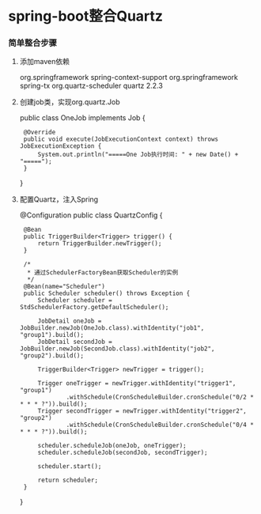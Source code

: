 # spring-boot整合Quartz

### 简单整合步骤
1. 添加maven依赖

	<dependency>
	    <groupId>org.springframework</groupId>
	    <artifactId>spring-context-support</artifactId>
	</dependency>
	<dependency>
	    <groupId>org.springframework</groupId>
	    <artifactId>spring-tx</artifactId>
	</dependency>
	<dependency>
		<groupId>org.quartz-scheduler</groupId>
		<artifactId>quartz</artifactId>
		<version>2.2.3</version>
	</dependency>

2. 创建job类，实现org.quartz.Job

	public class OneJob implements Job {
	
		@Override
		public void execute(JobExecutionContext context) throws JobExecutionException {
			System.out.println("=====One Job执行时间: " + new Date() + "=====");
		}
	
	}
3. 配置Quartz，注入Spring

	@Configuration
	public class QuartzConfig {
	
		@Bean
		public TriggerBuilder<Trigger> trigger() {
			return TriggerBuilder.newTrigger();
		}
	    
	    /*
	     * 通过SchedulerFactoryBean获取Scheduler的实例
	     */
	    @Bean(name="Scheduler")
	    public Scheduler scheduler() throws Exception {
	        Scheduler scheduler = StdSchedulerFactory.getDefaultScheduler();
	        
	        JobDetail oneJob = JobBuilder.newJob(OneJob.class).withIdentity("job1", "group1").build();
	        JobDetail secondJob = JobBuilder.newJob(SecondJob.class).withIdentity("job2", "group2").build();
	        
	        TriggerBuilder<Trigger> newTrigger = trigger();
	        
			Trigger oneTrigger = newTrigger.withIdentity("trigger1", "group1")
					.withSchedule(CronScheduleBuilder.cronSchedule("0/2 * * * * ?")).build();
			Trigger secondTrigger = newTrigger.withIdentity("trigger2", "group2")
					.withSchedule(CronScheduleBuilder.cronSchedule("0/4 * * * * ?")).build();
			
			scheduler.scheduleJob(oneJob, oneTrigger);
			scheduler.scheduleJob(secondJob, secondTrigger);
			
			scheduler.start();
			
			return scheduler;
	    }
		
	}
